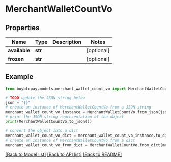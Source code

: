 # MerchantWalletCountVo


## Properties

Name | Type | Description | Notes
------------ | ------------- | ------------- | -------------
**available** | **str** |  | [optional] 
**frozen** | **str** |  | [optional] 

## Example

```python
from buybtcpay.models.merchant_wallet_count_vo import MerchantWalletCountVo

# TODO update the JSON string below
json = "{}"
# create an instance of MerchantWalletCountVo from a JSON string
merchant_wallet_count_vo_instance = MerchantWalletCountVo.from_json(json)
# print the JSON string representation of the object
print(MerchantWalletCountVo.to_json())

# convert the object into a dict
merchant_wallet_count_vo_dict = merchant_wallet_count_vo_instance.to_dict()
# create an instance of MerchantWalletCountVo from a dict
merchant_wallet_count_vo_from_dict = MerchantWalletCountVo.from_dict(merchant_wallet_count_vo_dict)
```
[[Back to Model list]](../README.md#documentation-for-models) [[Back to API list]](../README.md#documentation-for-api-endpoints) [[Back to README]](../README.md)


